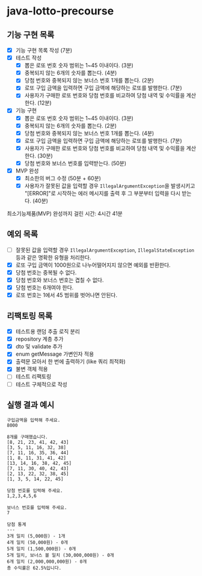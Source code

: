 # java-lotto-precourse

## 기능 구현 목록

- [x] 기능 구현 목록 작성 (7분)
- [x] 테스트 작성
  - [x] 뽑은 로또 번호 숫자 범위는 1~45 이내이다. (3분)
  - [x] 중복되지 않는 6개의 숫자를 뽑는다. (4분)
  - [x] 당첨 번호와 중복되지 않는 보너스 번호 1개를 뽑는다. (2분)
  - [x] 로또 구입 금액을 입력하면 구입 금액에 해당하는 로또를 발행한다. (7분)
  - [x] 사용자가 구매한 로또 번호와 당첨 번호를 비교하여 당첨 내역 및 수익률을 계산한다. (12분)
- [x] 기능 구현
  - [x] 뽑은 로또 번호 숫자 범위는 1~45 이내이다. (3분)
  - [x] 중복되지 않는 6개의 숫자를 뽑는다. (2분)
  - [x] 당첨 번호와 중복되지 않는 보너스 번호 1개를 뽑는다. (4분)
  - [x] 로또 구입 금액을 입력하면 구입 금액에 해당하는 로또를 발행한다. (7분)
  - [x] 사용자가 구매한 로또 번호와 당첨 번호를 비교하여 당첨 내역 및 수익률을 계산한다. (30분)
  - [x] 당첨 번호와 보너스 번호를 입력받는다. (50분)
- [x] MVP 완성
  - [x] 최소한의 버그 수정 (50분 + 60분)
  - [x] 사용자가 잘못된 값을 입력할 경우 `IllegalArgumentException`을 발생시키고 "[ERROR]"로 시작하는 에러 메시지를 출력 후 그 부분부터 입력을 다시 받는다. (40분)

최소기능제품(MVP) 완성까지 걸린 시간: 4시간 41분

## 예외 목록

- [ ] 잘못된 값을 입력할 경우 `IllegalArgumentException`, `IllegalStateException` 등과 같은 명확한 유형을 처리한다.
- [x] 로또 구입 금액이 1000원으로 나누어떨어지지 않으면 예외를 반환한다.
- [x] 당첨 번호는 중복될 수 없다.
- [x] 당첨 번호와 보너스 번호는 겹칠 수 없다.
- [x] 당첨 번호는 6개여야 한다.
- [x] 로또 번호는 1에서 45 범위를 벗어나면 안된다.

## 리팩토링 목록

- [x] 테스트용 랜덤 추출 로직 분리
- [x] repository 계층 추가
- [x] dto 및 validate 추가
- [x] enum getMessage 가변인자 적용
- [x] 출력문 모아서 한 번에 출력하기 (like 쿼리 최적화)
- [x] 불변 객체 적용
- [ ] 테스트 리팩토링
- [ ] 테스트 구체적으로 작성

## 실행 결과 예시
```
구입금액을 입력해 주세요.
8000

8개를 구매했습니다.
[8, 21, 23, 41, 42, 43] 
[3, 5, 11, 16, 32, 38] 
[7, 11, 16, 35, 36, 44] 
[1, 8, 11, 31, 41, 42] 
[13, 14, 16, 38, 42, 45] 
[7, 11, 30, 40, 42, 43] 
[2, 13, 22, 32, 38, 45] 
[1, 3, 5, 14, 22, 45]

당첨 번호를 입력해 주세요.
1,2,3,4,5,6

보너스 번호를 입력해 주세요.
7

당첨 통계
---
3개 일치 (5,000원) - 1개
4개 일치 (50,000원) - 0개
5개 일치 (1,500,000원) - 0개
5개 일치, 보너스 볼 일치 (30,000,000원) - 0개
6개 일치 (2,000,000,000원) - 0개
총 수익률은 62.5%입니다.
```